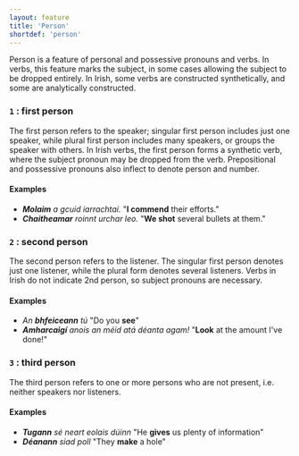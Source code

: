 ```yaml
---
layout: feature
title: 'Person'
shortdef: 'person'
---
```


Person is a feature of personal and possessive pronouns and verbs. In verbs, this feature marks the subject, in some cases allowing the subject to be dropped entirely. In Irish, some verbs are constructed synthetically, and some are analytically constructed. 

### `1` : first person

The first person refers to the speaker; singular first person includes just one speaker, while plural first person includes many speakers, or groups the speaker with others. In Irish verbs, the first person forms a synthetic verb, where the subject pronoun may be dropped from the verb. Prepositional and possessive pronouns also inflect to denote person and number.

#### Examples

* _<b>Molaim</b> a gcuid iarrachtaí._ "<b>I commend</b> their efforts."
* _<b>Chaitheamar</b> roinnt urchar leo._ "<b>We shot</b> several bullets at them."

### `2` : second person

The second person refers to the listener. The singular first person denotes just one listener, while the plural form denotes several listeners. Verbs in Irish do not indicate 2nd person, so subject pronouns are necessary.

#### Examples

* _An <b>bhfeiceann</b> tú_ "Do you <b>see</b>"
* _<b>Amharcaigí</b> anois an méid atá déanta agam!_ "<b>Look</b> at the amount I've done!"

### `3` : third person

The third person refers to one or more persons who are not present, i.e. neither speakers nor listeners.

#### Examples

* _<b>Tugann</b> sé neart eolais dúinn_ "He <b>gives</b> us plenty of information"
* _<b>Déanann</b> siad poll_ "They <b>make</b> a hole"
